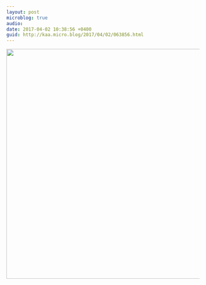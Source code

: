 ```yaml
---
layout: post
microblog: true
audio: 
date: 2017-04-02 10:38:56 +0400
guid: http://kaa.micro.blog/2017/04/02/063856.html
---
```



<img src="https://micro.kaa.bz/uploads/2018/184999a193.jpg" width="600" height="600" />
